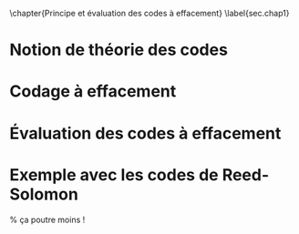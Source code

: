 
\chapter{Principe et évaluation des codes à effacement}
\label{sec.chap1}

# Notion de théorie des codes

# Codage à effacement

# Évaluation des codes à effacement

# Exemple avec les codes de Reed-Solomon

% ça poutre moins !

